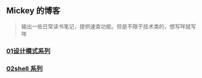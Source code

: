 ## Mickey 的博客

> 输出一些日常读书笔记，提供速查功能。但是不限于技术类的，想写咩就写咩

### [01设计模式系列](/articles/01设计模式/README.md)

### [02shell 系列](/articles/02shell/README.md)

